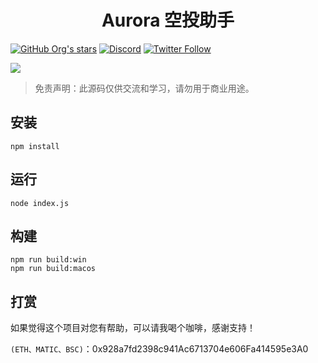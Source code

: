 <h1 align="center">Aurora 空投助手</h1>

[![GitHub Org's stars](https://img.shields.io/github/stars/CaiYunDAO/aurora-helper?style=social)](https://github.com/CaiYunDAO/aurora-helper) [![Discord](https://img.shields.io/discord/972460930531229706?label=Discord&logo=discord&style=social)](https://discord.gg/ggrfhdS9Fe) [![Twitter Follow](https://img.shields.io/twitter/follow/JayPlayDota?style=social)](https://twitter.com/JayPlayDota)

![](https://img.shields.io/badge/node.js-14.0%2B-brightgreen.svg)

> 免责声明：此源码仅供交流和学习，请勿用于商业用途。

## 安装

```
npm install
```

## 运行

```
node index.js
```

## 构建

```
npm run build:win
npm run build:macos
```

## 打赏

如果觉得这个项目对您有帮助，可以请我喝个咖啡，感谢支持！

`(ETH、MATIC、BSC)`：0x928a7fd2398c941Ac6713704e606Fa414595e3A0
